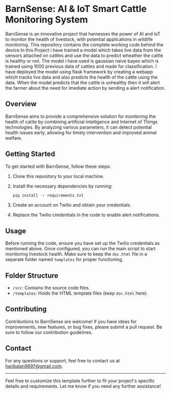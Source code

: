 
# BarnSense: AI & IoT Smart Cattle Monitoring System

BarnSense is an innovative project that harnesses the power of AI and IoT to monitor the health of livestock, with potential applications in wildlife monitoring. This repository contains the complete working code behind the device.In this Project i have trained a model which takes live data from the sensors attached on cattles and use the data to predict wheather the cattle is healthy or not. The model i have used is gaussian naive bayes which is trained using 1000 previous data of cattles and made for classification. I have deployed the model using flask framework by creating a webapp which tracks live data and also predicts the health of the cattle using the data. When the model predicts that the cattle is unhealthy then it will alert the farmer about the need for imediate action by sending a alert notification.

## Overview

BarnSense aims to provide a comprehensive solution for monitoring the health of cattle by combining artificial intelligence and Internet of Things technologies. By analyzing various parameters, it can detect potential health issues early, allowing for timely intervention and improved animal welfare.

## Getting Started

To get started with BarnSense, follow these steps:

1. Clone this repository to your local machine.
2. Install the necessary dependencies by running:

   ```bash
   pip install -r requirements.txt
   ```

3. Create an account on Twilio and obtain your credentials.
4. Replace the Twilio credentials in the code to enable alert notifications.

## Usage

Before running the code, ensure you have set up the Twilio credentials as mentioned above. Once configured, you can run the main script to start monitoring livestock health. Make sure to keep the `doc.html` file in a separate folder named `templates` for proper functioning.

## Folder Structure

- `/src`: Contains the source code files.
- `/templates`: Holds the HTML template files (keep `doc.html` here).

## Contributing

Contributions to BarnSense are welcome! If you have ideas for improvements, new features, or bug fixes, please submit a pull request. Be sure to follow our contribution guidelines.

## Contact

For any questions or support, feel free to contact us at [haribalan9697@gmail.com](mailto:harihb9697@gmail.com).

---

Feel free to customize this template further to fit your project's specific details and requirements. Let me know if you need any further assistance!
